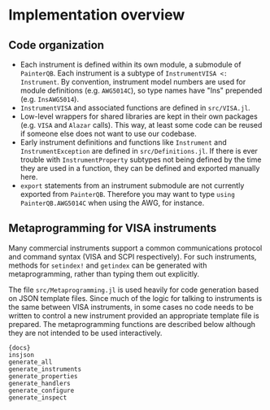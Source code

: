 # Implementation overview

## Code organization

- Each instrument is defined within its own module, a submodule of `PainterQB`.
Each instrument is a subtype of `InstrumentVISA <: Instrument`. By convention,
instrument model numbers are used for module definitions
(e.g. `AWG5014C`), so type names have "Ins" prepended (e.g. `InsAWG5014`).
- `InstrumentVISA` and associated functions are defined in `src/VISA.jl`.
- Low-level wrappers for shared libraries are kept in their own packages
(e.g. `VISA` and `Alazar` calls). This way, at least some code can be reused if
someone else does not want to use our codebase.
- Early instrument definitions and functions like `Instrument` and
`InstrumentException` are defined in `src/Definitions.jl`. If there is ever
trouble with `InstrumentProperty` subtypes not being defined by the time they
are used in a function, they can be defined and exported manually here.
- `export` statements from an instrument submodule are not currently exported
from `PainterQB`. Therefore you may want to type `using PainterQB.AWG5014C`
when using the AWG, for instance.

## Metaprogramming for VISA instruments

Many commercial instruments support a common communications protocol and command
syntax (VISA and SCPI respectively). For such instruments, methods for
`setindex!` and `getindex` can be generated with metaprogramming, rather than
typing them out explicitly.

The file `src/Metaprogramming.jl` is used heavily for code generation based
on JSON template files. Since much of the logic for talking to instruments is
the same between VISA instruments, in some cases no code needs to be written
to control a new instrument provided an appropriate template file is prepared.
The metaprogramming functions are described below although they are not intended
to be used interactively.

    {docs}
    insjson
    generate_all
    generate_instruments
    generate_properties
    generate_handlers
    generate_configure
    generate_inspect
